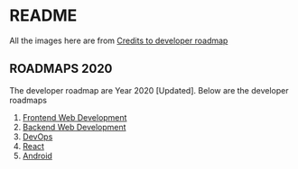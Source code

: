 # README 
All the images here are from [Credits to developer roadmap](https://roadmap.sh/)

## ROADMAPS 2020
The developer roadmap are Year 2020 [Updated]. Below are the developer roadmaps
1. [Frontend Web Development](https://github.com/yclim95/dev-roadmap/blob/master/frontend.png)
2. [Backend Web Development](https://github.com/yclim95/dev-roadmap/blob/master/backend.png)
3. [DevOps](https://github.com/yclim95/dev-roadmap/blob/master/devops.png)
4. [React](https://github.com/yclim95/dev-roadmap/blob/master/react.png)
5. [Android](https://github.com/yclim95/dev-roadmap/blob/master/android.svg)